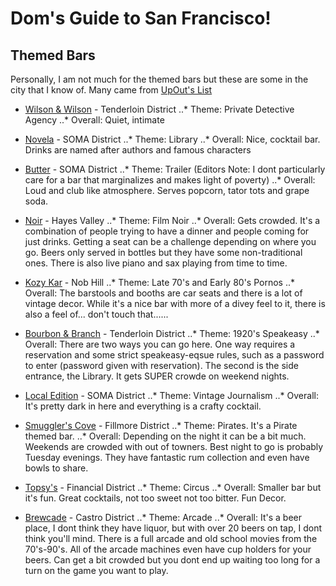 # Dom's Guide to San Francisco! 

## Themed Bars 

Personally, I am not much for the themed bars but these are some in the city that I know of. Many came from [UpOut's List](http://www.upout.com/blog/san-francisco-3/8-of-the-coolest-theme-bars-in-san-francisco)

* [Wilson & Wilson](http://thewilsonbar.com/) - Tenderloin District
..* Theme: Private Detective Agency
..* Overall: Quiet, intimate 

* [Novela](http://novelasf.com/) - SOMA District
..* Theme: Library 
..* Overall: Nice, cocktail bar. Drinks are named after authors and famous characters

* [Butter](http://www.smoothasbutter.com/) - SOMA District
..* Theme: Trailer (Editors Note: I dont particularly care for a bar that marginalizes and makes light of poverty)
..* Overall: Loud and club like atmosphere. Serves popcorn, tator tots and grape soda. 

* [Noir](http://www.upout.com/blog/san-francisco-3/noir-sf.com) - Hayes Valley
..* Theme: Film Noir 
..* Overall: Gets crowded. It's a combination of people trying to have a dinner and people coming for just drinks. Getting a seat can be a challenge depending on where you go. Beers only served in bottles but they have some non-traditional ones. There is also live piano and sax playing from time to time. 

* [Kozy Kar](http://www.mazeltovproductions.com/) - Nob Hill 
..* Theme: Late 70's and Early 80's Pornos
..* Overall: The barstools and booths are car seats and there is a lot of vintage decor. While it's a nice bar with more of a divey feel to it, there is also a feel of... don't touch that...... 

* [Bourbon & Branch](http://www.bourbonandbranch.com/) - Tenderloin District
..* Theme: 1920's Speakeasy
..* Overall: There are two ways you can go here. One way requires a reservation and some strict speakeasy-eqsue rules, such as a password to enter (password given with reservation). The second is the side entrance, the Library. It gets SUPER crowde on weekend nights. 

* [Local Edition](http://localeditionsf.com/) - SOMA District
..* Theme: Vintage Journalism 
..* Overall: It's pretty dark in here and everything is a crafty cocktail. 

* [Smuggler's Cove](http://smugglerscovesf.com/trapdoor/) - Fillmore District
..* Theme: Pirates. It's a Pirate themed bar. 
..* Overall: Depending on the night it can be a bit much. Weekends are crowded with out of towners. Best night to go is probably Tuesday evenings. They have fantastic rum collection and even have bowls to share. 

* [Topsy's](http://www.topsyssf.com/) - Financial District
..* Theme: Circus 
..* Overall: Smaller bar but it's fun. Great cocktails, not too sweet not too bitter. Fun Decor. 

* [Brewcade](http://www.brewcadesf.com/) - Castro District
..* Theme: Arcade
..* Overall: It's a beer place, I dont think they have liquor, but with over 20 beers on tap, I dont think you'll mind. There is a full arcade and old school movies from the 70's-90's. All of the arcade machines even have cup holders for your beers. Can get a bit crowded but you dont end up waiting too long for a turn on the game you want to play. 